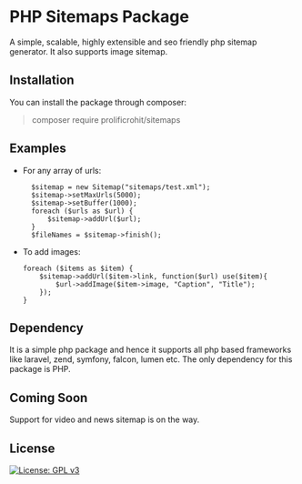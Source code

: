 # PHP Sitemaps Package

A simple, scalable, highly extensible and seo friendly php sitemap generator. It also supports image sitemap.

## Installation

You can install the package through composer:

> composer require prolificrohit/sitemaps

## Examples

- For any array of urls:

  ```
    $sitemap = new Sitemap("sitemaps/test.xml");
    $sitemap->setMaxUrls(5000);
    $sitemap->setBuffer(1000);
    foreach ($urls as $url) {
        $sitemap->addUrl($url);
    }
    $fileNames = $sitemap->finish();
  ```

- To add images:

  ```
  foreach ($items as $item) {
      $sitemap->addUrl($item->link, function($url) use($item){
          $url->addImage($item->image, "Caption", "Title");
      });
  }
  ```

## Dependency

It is a simple php package and hence it supports all php based frameworks like laravel, zend, symfony, falcon, lumen etc. The only dependency for this package is PHP.

## Coming Soon

Support for video and news sitemap is on the way.

## License

[![License: GPL v3](https://img.shields.io/badge/License-GPL%20v3-blue.svg)](https://github.com/prolificrohit/sitemaps/blob/master/LICENSE)
